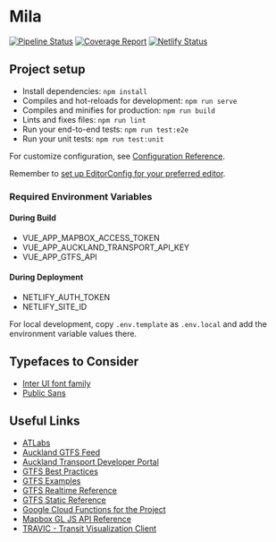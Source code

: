 # Mila

[![Pipeline Status](https://gitlab.com/rocwang/mila/badges/master/pipeline.svg)](https://gitlab.com/rocwang/mila/commits/master)
[![Coverage Report](https://gitlab.com/rocwang/mila/badges/master/coverage.svg)](https://gitlab.com/rocwang/mila/commits/master)
[![Netlify Status](https://api.netlify.com/api/v1/badges/5d4a6825-e06a-4e34-ab06-6b344134bf97/deploy-status)](https://app.netlify.com/sites/busbus/deploys)

## Project setup

* Install dependencies: `npm install`
* Compiles and hot-reloads for development: `npm run serve`
* Compiles and minifies for production: `npm run build`
* Lints and fixes files: `npm run lint`
* Run your end-to-end tests: `npm run test:e2e`
* Run your unit tests: `npm run test:unit`
  
For customize configuration, see [Configuration Reference](https://cli.vuejs.org/config/).

Remember to [set up EditorConfig for your preferred editor](https://editorconfig.org/#download).

### Required Environment Variables

#### During Build

* VUE_APP_MAPBOX_ACCESS_TOKEN
* VUE_APP_AUCKLAND_TRANSPORT_API_KEY
* VUE_APP_GTFS_API

#### During Deployment

* NETLIFY_AUTH_TOKEN
* NETLIFY_SITE_ID

For local development, copy `.env.template` as `.env.local`
and add the environment variable values there.

## Typefaces to Consider

* [Inter UI font family](https://rsms.me/inter/)
* [Public Sans](https://public-sans.digital.gov/)

## Useful Links

* [ATLabs](http://www.atlabs.xyz/gettingstarted/)
* [Auckland GTFS Feed](https://at.govt.nz/about-us/at-data-sources/general-transit-feed-specification/)
* [Auckland Transport Developer Portal](https://dev-portal.at.govt.nz/)
* [GTFS Best Practices](https://docs.google.com/document/d/1FeAJNDs-1EdzcQq_daq8_uR0KIug6tzKDxdPxSdi8L4)
* [GTFS Examples](https://docs.google.com/document/d/16inL5BVcM1aU-_DcFJay_tC6Ni0wPa0nvQEstueG5k4)
* [GTFS Realtime Reference](https://developers.google.com/transit/gtfs-realtime/reference/)
* [GTFS Static Reference](https://developers.google.com/transit/gtfs/reference/)
* [Google Cloud Functions for the Project](https://console.cloud.google.com/functions/details/us-central1/gtfs?project=busbus-1543474170809&authuser=2&tab=general&duration=PT12H)
* [Mapbox GL JS API Reference](https://www.mapbox.com/mapbox-gl-js/api/)
* [TRAVIC - Transit Visualization Client](https://tracker.geops.ch/)
